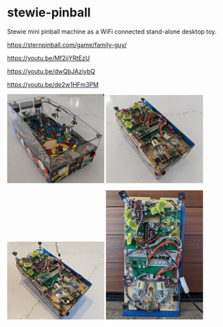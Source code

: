 # stewie-pinball
Stewie mini pinball machine as a WiFi connected stand-alone desktop toy. 

https://sternpinball.com/game/family-guy/

https://youtu.be/Mf2ijYRtEzU

https://youtu.be/dwQbJAziybQ 

https://youtu.be/de2w1HFm3PM

<p float="left">
<img src="docs/pxl_20201015_185411723.jpg" width="45%">
<img src="docs/pxl_20201015_185430069.jpg" width="45%">
</p>

<p float="left">
<img src="docs/PXL_20210104_172726868.jpg" width="45%">
<img src="docs/PXL_20210104_172839154.jpg" width="45%">
</p>


